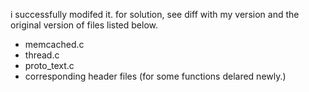 i successfully modifed it. for solution, see diff with my version and the original version of files listed below.

+ memcached.c
+ thread.c
+ proto_text.c
+ corresponding header files (for some functions delared newly.)